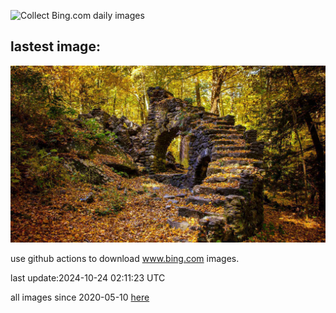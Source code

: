![Collect Bing.com daily images](https://github.com/counter2015/bing-daily-images/workflows/Collect%20Bing.com%20daily%20images/badge.svg)
## lastest image:
![](images/img.jpg)

use github actions to download www.bing.com images.

last update:2024-10-24 02:11:23 UTC

all images since 2020-05-10 [here](https://github.com/counter2015/bing-daily-images/tree/master/images) 
